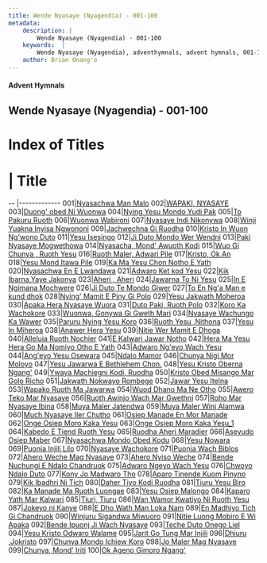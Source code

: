 ```yaml
---
title: Wende Nyasaye (Nyagendia) - 001-100
metadata:
    description: |
        Wende Nyasaye (Nyagendia) - 001-100
    keywords:  |
        Wende Nyasaye (Nyagendia), adventhymnals, advent hymnals, 001-100
    author: Brian Onang'o
---
```


#### Advent Hymnals
## Wende Nyasaye (Nyagendia) - 001-100

# Index of Titles
# | Title                        
-- |-------------
001|[Nyasachwa Man Malo](/wende-nyasaye/001-100/001-010/Nyasachwa-Man-Malo)
002|[WAPAKI, NYASAYE](/wende-nyasaye/001-100/001-010/WAPAKI,-NYASAYE)
003|[Duong' obed Ni Wuonwa](/wende-nyasaye/001-100/001-010/Duong'-obed-Ni-Wuonwa)
004|[Nying Yesu Mondo Yudi Pak](/wende-nyasaye/001-100/001-010/Nying-Yesu-Mondo-Yudi-Pak)
005|[To Pakuru Ruoth](/wende-nyasaye/001-100/001-010/To-Pakuru-Ruoth)
006|[Wuonwa Wabironi](/wende-nyasaye/001-100/001-010/Wuonwa-Wabironi)
007|[Nyasaye Indi Nikonywa](/wende-nyasaye/001-100/001-010/Nyasaye-Indi-Nikonywa)
008|[Winji Yuakna Inyisa Ngwononi](/wende-nyasaye/001-100/001-010/Winji-Yuakna-Inyisa-Ngwononi)
009|[Jachwechna Gi Ruodha](/wende-nyasaye/001-100/001-010/Jachwechna-Gi-Ruodha)
010|[Kristo In Wuon Ng'wono Duto](/wende-nyasaye/001-100/001-010/Kristo-In-Wuon-Ng'wono-Duto)
011|[Yesu Isesingo](/wende-nyasaye/001-100/011-020/Yesu-Isesingo)
012|[Ji Duto Mondo Wer Wendni](/wende-nyasaye/001-100/011-020/Ji-Duto-Mondo-Wer-Wendni)
013|[Paki Nyasaye Mogwethowa](/wende-nyasaye/001-100/011-020/Paki-Nyasaye-Mogwethowa)
014|[Nyasacha, Mond' Awuoth Kodi](/wende-nyasaye/001-100/011-020/Nyasacha,-Mond'-Awuoth-Kodi)
015|[Wuo Gi Chunya , Ruoth Yesu](/wende-nyasaye/001-100/011-020/Wuo-Gi-Chunya-,-Ruoth-Yesu)
016|[Ruoth Maler, Adwari Pile](/wende-nyasaye/001-100/011-020/Ruoth-Maler,-Adwari-Pile)
017|[Kristo, Ok An](/wende-nyasaye/001-100/011-020/Kristo,-Ok-An)
018|[Yesu Mond Itawa Pile](/wende-nyasaye/001-100/011-020/Yesu-Mond-Itawa-Pile)
019|[Ka Ma Yesu Chon Notho E Yath](/wende-nyasaye/001-100/011-020/Ka-Ma-Yesu-Chon-Notho-E-Yath)
020|[Nyasachwa En E Lwandawa](/wende-nyasaye/001-100/011-020/Nyasachwa-En-E-Lwandawa)
021|[Adwaro Ket kod Yesu](/wende-nyasaye/001-100/021-030/Adwaro-Ket-kod-Yesu)
022|[Kik Ibarna,Yaye Jakonya](/wende-nyasaye/001-100/021-030/Kik-Ibarna,Yaye-Jakonya)
023|[Aheri , Aheri](/wende-nyasaye/001-100/021-030/Aheri-,-Aheri)
024|[Jawarna To Ni Yesu](/wende-nyasaye/001-100/021-030/Jawarna-To-Ni-Yesu)
025|[In E Ngimana Mochwere](/wende-nyasaye/001-100/021-030/In-E-Ngimana-Mochwere)
026|[Ji Duto Te Mondo Giwer](/wende-nyasaye/001-100/021-030/Ji-Duto-Te-Mondo-Giwer)
027|[To En Ng'a Man e kund dhok](/wende-nyasaye/001-100/021-030/To-En-Ng'a-Man-e-kund-dhok)
028|[Nying' Mamit E Piny Gi Polo](/wende-nyasaye/001-100/021-030/Nying'-Mamit-E-Piny-Gi-Polo)
029|[Yesu Jakwath Moheroa](/wende-nyasaye/001-100/021-030/Yesu-Jakwath-Moheroa)
030|[Apaka Hera Nyasaye Wuora](/wende-nyasaye/001-100/021-030/Apaka-Hera-Nyasaye-Wuora)
031|[Duto Paki, Ruoth Polo](/wende-nyasaye/001-100/031-040/Duto-Paki,-Ruoth-Polo)
032|[Koro Ka Wachokore](/wende-nyasaye/001-100/031-040/Koro-Ka-Wachokore)
033|[Wuonwa, Gonywa Gi Gweth Mari](/wende-nyasaye/001-100/031-040/Wuonwa,-Gonywa-Gi-Gweth-Mari)
034|[Nyasaye Wachungo Ka Wawer](/wende-nyasaye/001-100/031-040/Nyasaye-Wachungo-Ka-Wawer)
035|[Paruru Nying Yesu Koro](/wende-nyasaye/001-100/031-040/Paruru-Nying-Yesu-Koro)
036|[Ruoth Yesu ,Nithona](/wende-nyasaye/001-100/031-040/Ruoth-Yesu-,Nithona)
037|[Yesu In Miheroa](/wende-nyasaye/001-100/031-040/Yesu-In-Miheroa)
038|[Anawer Hera Yesu](/wende-nyasaye/001-100/031-040/Anawer-Hera-Yesu)
039|[Nitie Wer Mamit E Dhoga](/wende-nyasaye/001-100/031-040/Nitie-Wer-Mamit-E-Dhoga)
040|[Alleluia Ruoth Nochier](/wende-nyasaye/001-100/031-040/Alleluia-Ruoth-Nochier)
041|[E Kalwari Jawar Notho](/wende-nyasaye/001-100/041-050/E-Kalwari-Jawar-Notho)
042|[Hera Ma Yesu Hera Go Ma Nomiyo Otho E Yath](/wende-nyasaye/001-100/041-050/Hera-Ma-Yesu-Hera-Go-Ma-Nomiyo-Otho-E-Yath)
043|[Adwaro Ng'eyo Wach Yesu](/wende-nyasaye/001-100/041-050/Adwaro-Ng'eyo-Wach-Yesu)
044|[Ang'eyo Yesu Osewara](/wende-nyasaye/001-100/041-050/Ang'eyo-Yesu-Osewara)
045|[Ndalo Mamor](/wende-nyasaye/001-100/041-050/Ndalo-Mamor)
046|[Chunya Nigi Mor Moloyo](/wende-nyasaye/001-100/041-050/Chunya-Nigi-Mor-Moloyo)
047|[Yesu Jawarwa E Bethlehem Chon.](/wende-nyasaye/001-100/041-050/Yesu-Jawarwa-E-Bethlehem-Chon.)
048|[Yesu Kristo Oberna Ngang'](/wende-nyasaye/001-100/041-050/Yesu-Kristo-Oberna-Ngang')
049|[Ywaya Machiegni Kodi, Ruodha](/wende-nyasaye/001-100/041-050/Ywaya-Machiegni-Kodi,-Ruodha)
050|[Kristo Obed Misango Mar Golo Richo](/wende-nyasaye/001-100/041-050/Kristo-Obed-Misango-Mar-Golo-Richo)
051|[Jakwath Nokwayo Rombege](/wende-nyasaye/001-100/051-060/Jakwath-Nokwayo-Rombege)
052|[Jawar Yesu Itelna](/wende-nyasaye/001-100/051-060/Jawar-Yesu-Itelna)
053|[Wapako Ruoth Ma Jawarwa](/wende-nyasaye/001-100/051-060/Wapako-Ruoth-Ma-Jawarwa)
054|[Wuod Dhano Ma Ne Otho](/wende-nyasaye/001-100/051-060/Wuod-Dhano-Ma-Ne-Otho)
055|[Awero Teko Mar Nyasaye](/wende-nyasaye/001-100/051-060/Awero-Teko-Mar-Nyasaye)
056|[Ruoth Awinjo Wach Mar Gwethni](/wende-nyasaye/001-100/051-060/Ruoth-Awinjo-Wach-Mar-Gwethni)
057|[Roho Mar Nyasaye Ibina](/wende-nyasaye/001-100/051-060/Roho-Mar-Nyasaye-Ibina)
058|[Muya Maler Jatendwa](/wende-nyasaye/001-100/051-060/Muya-Maler-Jatendwa)
059|[Muya Maler Winj Alamwa](/wende-nyasaye/001-100/051-060/Muya-Maler-Winj-Alamwa)
060|[Much Nyasaye Iler Chutho](/wende-nyasaye/001-100/051-060/Much-Nyasaye-Iler-Chutho)
061|[Osiep Manade En Mor Manade](/wende-nyasaye/001-100/061-070/Osiep-Manade-En-Mor-Manade)
062|[Onge Osiep Moro Kaka Yesu](/wende-nyasaye/001-100/061-070/Onge-Osiep-Moro-Kaka-Yesu)
063|[Onge Osiep Moro Kaka Yesu_1](/wende-nyasaye/001-100/061-070/Onge-Osiep-Moro-Kaka-Yesu_1)
064|[Kabedo E Tiend Ruoth Yesu](/wende-nyasaye/001-100/061-070/Kabedo-E-Tiend-Ruoth-Yesu)
065|[Ruodha Aheri Maradier](/wende-nyasaye/001-100/061-070/Ruodha-Aheri-Maradier)
066|[Aseyudo Osiep Maber](/wende-nyasaye/001-100/061-070/Aseyudo-Osiep-Maber)
067|[Nyasachwa Mondo Obed Kodu](/wende-nyasaye/001-100/061-070/Nyasachwa-Mondo-Obed-Kodu)
068|[Yesu Nowara](/wende-nyasaye/001-100/061-070/Yesu-Nowara)
069|[Puonja Injili Lilo](/wende-nyasaye/001-100/061-070/Puonja-Injili-Lilo)
070|[Nyasaye Wachokore](/wende-nyasaye/001-100/061-070/Nyasaye-Wachokore)
071|[Puonja Wach Biblos](/wende-nyasaye/001-100/071-080/Puonja-Wach-Biblos)
072|[Ahero Weche Mag Nyasaye](/wende-nyasaye/001-100/071-080/Ahero-Weche-Mag-Nyasaye)
073|[Ahero Nyiso Weche](/wende-nyasaye/001-100/071-080/Ahero-Nyiso-Weche)
074|[Bende Nuchungi E Ndalo Chandruok](/wende-nyasaye/001-100/071-080/Bende-Nuchungi-E-Ndalo-Chandruok)
075|[Adwaro Ngeyo Wach Yesu](/wende-nyasaye/001-100/071-080/Adwaro-Ngeyo-Wach-Yesu)
076|[Chwoyo Ndalo Duto](/wende-nyasaye/001-100/071-080/Chwoyo-Ndalo-Duto)
077|[Kony Jo Madwaro Tho](/wende-nyasaye/001-100/071-080/Kony-Jo-Madwaro-Tho)
078|[Aparo Tinende Kuom Pinyno](/wende-nyasaye/001-100/071-080/Aparo-Tinende-Kuom-Pinyno)
079|[Kik Ibadhri Ni Tich](/wende-nyasaye/001-100/071-080/Kik-Ibadhri-Ni-Tich)
080|[Daher Tiyo Kodi Ruodha](/wende-nyasaye/001-100/071-080/Daher-Tiyo-Kodi-Ruodha)
081|[Tiuru Yesu Biro](/wende-nyasaye/001-100/081-090/Tiuru-Yesu-Biro)
082|[Ka Manade Ma Ruoth Luongae](/wende-nyasaye/001-100/081-090/Ka-Manade-Ma-Ruoth-Luongae)
083|[Yesu Osiep Malongo](/wende-nyasaye/001-100/081-090/Yesu-Osiep-Malongo)
084|[Kaparo Yath Mar Kalwari](/wende-nyasaye/001-100/081-090/Kaparo-Yath-Mar-Kalwari)
085|[Tiuri, Tiuru](/wende-nyasaye/001-100/081-090/Tiuri,-Tiuru)
086|[Wan Wamor Kwatiyo Ni Ruoth Yesu](/wende-nyasaye/001-100/081-090/Wan-Wamor-Kwatiyo-Ni-Ruoth-Yesu)
087|[Jokeyo ni Kanye](/wende-nyasaye/001-100/081-090/Jokeyo-ni-Kanye)
088|[E Dho Wath Man Loka Nam](/wende-nyasaye/001-100/081-090/E-Dho-Wath-Man-Loka-Nam)
089|[En Madhiyo Tich Gi Chandruok](/wende-nyasaye/001-100/081-090/En-Madhiyo-Tich-Gi-Chandruok)
090|[Winjuru Sigandwa Miwuoro](/wende-nyasaye/001-100/081-090/Winjuru-Sigandwa-Miwuoro)
091|[Nitie Luong Mobiro E Wi Apaka](/wende-nyasaye/001-100/091-100/Nitie-Luong-Mobiro-E-Wi-Apaka)
092|[Bende Ipuonj Ji Wach Nyasaye](/wende-nyasaye/001-100/091-100/Bende-Ipuonj-Ji-Wach-Nyasaye)
093|[Teche Duto Onego Liel](/wende-nyasaye/001-100/091-100/Teche-Duto-Onego-Liel)
094|[Yesu Kristo Odwaro Walame](/wende-nyasaye/001-100/091-100/Yesu-Kristo-Odwaro-Walame)
095|[Jarit Go Tung Mar Injili](/wende-nyasaye/001-100/091-100/Jarit-Go-Tung-Mar-Injili)
096|[Dhiuru ,Jokristo](/wende-nyasaye/001-100/091-100/Dhiuru-,Jokristo)
097|[Chunya Mondo Ichiew Koro](/wende-nyasaye/001-100/091-100/Chunya-Mondo-Ichiew-Koro)
098|[Jo Maler Mag Nyasaye](/wende-nyasaye/001-100/091-100/Jo-Maler-Mag-Nyasaye)
099|[Chunya, Mond' Iriti](/wende-nyasaye/001-100/091-100/Chunya,-Mond'-Iriti)
100|[Ok Ageno Gimoro Ngang'](/wende-nyasaye/001-100/091-100/Ok-Ageno-Gimoro-Ngang')